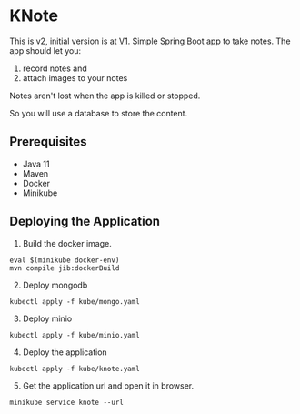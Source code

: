 # KNote
This is v2, initial version is at [V1](https://github.com/harikesh409/knote/tree/v1.0.0).
Simple Spring Boot app to take notes.
The app should let you:

1. record notes and
2. attach images to your notes

Notes aren't lost when the app is killed or stopped.

So you will use a database to store the content.
## Prerequisites
- Java 11
- Maven
- Docker
- Minikube

## Deploying the Application
1. Build the docker image.
```shell
eval $(minikube docker-env)
mvn compile jib:dockerBuild
```
2. Deploy mongodb
```shell
kubectl apply -f kube/mongo.yaml
```
3. Deploy minio
```shell
kubectl apply -f kube/minio.yaml
```
4. Deploy the application
```shell
kubectl apply -f kube/knote.yaml
```
5. Get the application url and open it in browser.
```shell
minikube service knote --url
```
